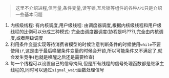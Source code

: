 > 这里不介绍进程,信号量,条件变量,读写锁,互斥锁等组件的各种`API`只是介绍一些基本问题
1.  内核级线程: 有内核调度,用户级线程: 由调度器调度,根据内核级线程和用户级线程的比例可以分成三种模式: 完全由调度器调度(协程是吗???),完全由内核调度,或者两级调度
2. 利用条件变量实现等待消费者模型的时候注意判断条件的时候使用`while`不要使用`if`,这是由于最后唤醒条件变量的时候会开锁,所以可能条件又不满足了,就会发生竞争(也就是唤醒之后还是需要检查)
3. 每一个线程可以设置自己的信号掩码,但是所有线程的信号处理函数都是继承主线程的,同时可以通过`signal_wait`函数处理信号